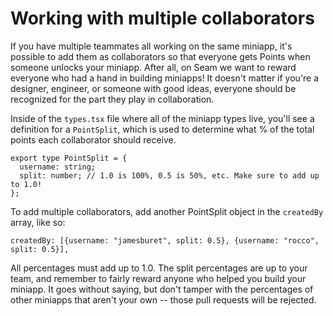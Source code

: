 # Working with multiple collaborators

If you have multiple teammates all working on the same miniapp, it's possible to add them as collaborators so that everyone gets Points when someone unlocks your miniapp. After all, on Seam we want to reward everyone who had a hand in building miniapps! It doesn't matter if you're a designer, engineer, or someone with good ideas, everyone should be recognized for the part they play in collaboration.

Inside of the `types.tsx` file where all of the miniapp types live, you'll see a definition for a `PointSplit`, which is used to determine what % of the total points each collaborator should receive. 

```
export type PointSplit = {
  username: string;
  split: number; // 1.0 is 100%, 0.5 is 50%, etc. Make sure to add up to 1.0!
};
```

To add multiple collaborators, add another PointSplit object in the `createdBy` array, like so:
```
createdBy: [{username: "jamesburet", split: 0.5}, {username: "rocco", split: 0.5}],
```

All percentages must add up to 1.0. The split percentages are up to your team, and remember to fairly reward anyone who helped you build your miniapp. It goes without saying, but don't tamper with the percentages of other miniapps that aren't your own -- those pull requests will be rejected.